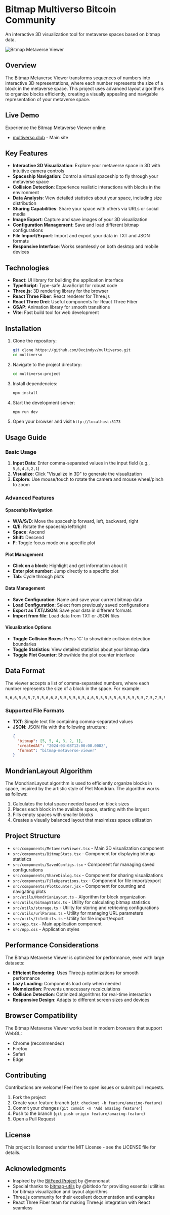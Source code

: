 # Bitmap Multiverso Bitcoin Community

An interactive 3D visualization tool for metaverse spaces based on bitmap data.

![Bitmap Metaverse Viewer](./multiverso-project/public/screenshot.svg)

## Overview

The Bitmap Metaverse Viewer transforms sequences of numbers into interactive 3D representations, where each number represents the size of a block in the metaverse space. This project uses advanced layout algorithms to organize blocks efficiently, creating a visually appealing and navigable representation of your metaverse space.

## Live Demo

Experience the Bitmap Metaverse Viewer online:

- [multiverso.club](https://multiverso.club) - Main site

## Key Features

- **Interactive 3D Visualization**: Explore your metaverse space in 3D with intuitive camera controls
- **Spaceship Navigation**: Control a virtual spaceship to fly through your metaverse space
- **Collision Detection**: Experience realistic interactions with blocks in the environment
- **Data Analysis**: View detailed statistics about your space, including size distribution
- **Sharing Capabilities**: Share your space with others via URLs or social media
- **Image Export**: Capture and save images of your 3D visualization
- **Configuration Management**: Save and load different bitmap configurations
- **File Import/Export**: Import and export your data in TXT and JSON formats
- **Responsive Interface**: Works seamlessly on both desktop and mobile devices

## Technologies

- **React**: UI library for building the application interface
- **TypeScript**: Type-safe JavaScript for robust code
- **Three.js**: 3D rendering library for the browser
- **React Three Fiber**: React renderer for Three.js
- **React Three Drei**: Useful components for React Three Fiber
- **GSAP**: Animation library for smooth transitions
- **Vite**: Fast build tool for web development

## Installation

1. Clone the repository:
   ```bash
   git clone https://github.com/0xcindyv/multiverso.git
   cd multiverso
   ```

2. Navigate to the project directory:
   ```bash
   cd multiverso-project
   ```

3. Install dependencies:
   ```bash
   npm install
   ```

4. Start the development server:
   ```bash
   npm run dev
   ```

5. Open your browser and visit `http://localhost:5173`

## Usage Guide

### Basic Usage

1. **Input Data**: Enter comma-separated values in the input field (e.g., `5,6,4,3,2,1`)
2. **Visualize**: Click "Visualize in 3D" to generate the visualization
3. **Explore**: Use mouse/touch to rotate the camera and mouse wheel/pinch to zoom

### Advanced Features

#### Spaceship Navigation
- **W/A/S/D**: Move the spaceship forward, left, backward, right
- **Q/E**: Rotate the spaceship left/right
- **Space**: Ascend
- **Shift**: Descend
- **F**: Toggle focus mode on a specific plot

#### Plot Management
- **Click on a block**: Highlight and get information about it
- **Enter plot number**: Jump directly to a specific plot
- **Tab**: Cycle through plots

#### Data Management
- **Save Configuration**: Name and save your current bitmap data
- **Load Configuration**: Select from previously saved configurations
- **Export as TXT/JSON**: Save your data in different formats
- **Import from file**: Load data from TXT or JSON files

#### Visualization Options
- **Toggle Collision Boxes**: Press 'C' to show/hide collision detection boundaries
- **Toggle Statistics**: View detailed statistics about your bitmap data
- **Toggle Plot Counter**: Show/hide the plot counter interface

## Data Format

The viewer accepts a list of comma-separated numbers, where each number represents the size of a block in the space. For example:

```
5,6,6,5,6,5,7,5,5,6,6,8,5,5,5,5,6,5,4,6,5,5,5,5,5,6,5,5,5,5,5,7,5,7,5,5,5,5,5,5,5,5,5,4,5,5,5,5,5,5,5,4,5,5,4,5,5,5,5,4,4,5,4,6,4,5,4,5,5,4,4,4,5,5,6,5,5,4,4,6,5,4,5,5,5,4,5,4,5,5,4,4,4,4,4,3,4,3,3,3,5,5,4,3,3,3,2,3,4,3,5,4,3,3,3,4,3,4,5,2,4,5,5,5,5,5,4,5,4,4,4,4,3,4,3,5,5,4,5,4,4,3,5,4,4,5,5,5,5,3,4,5,5,3,4,4,5,2,3,5,4,5,5,5,5,4,4,3,4,4,3,4,4,3,3,3,4,3,4,3,4,4,4,4,4,3,3,4,3,4,4,4,4,4,4,4,3,4,4,4,4,4,3,3,3,4,4,4,4,4,3,3,3,3,4,3,3,4,3,3,4,3,4,1,3,3,3,4,2,4,3,4,5,2,3,4,3,3,3,4,3,3,4,3,2,2,2,3,3,2,2,3,3,2,2,2,4,3,3,3,1,3,2,1,1,1,1,1,4,2,3,1,2,1,2,4,2,2,8,3,3,4
```

### Supported File Formats

- **TXT**: Simple text file containing comma-separated values
- **JSON**: JSON file with the following structure:
  ```json
  {
    "bitmap": [5, 5, 4, 3, 2, 1],
    "createdAt": "2024-03-08T12:00:00.000Z",
    "format": "bitmap-metaverse-viewer"
  }
  ```

## MondrianLayout Algorithm

The MondrianLayout algorithm is used to efficiently organize blocks in space, inspired by the artistic style of Piet Mondrian. The algorithm works as follows:

1. Calculates the total space needed based on block sizes
2. Places each block in the available space, starting with the largest
3. Fills empty spaces with smaller blocks
4. Creates a visually balanced layout that maximizes space utilization

## Project Structure

- `src/components/MetaverseViewer.tsx` - Main 3D visualization component
- `src/components/BitmapStats.tsx` - Component for displaying bitmap statistics
- `src/components/SavedConfigs.tsx` - Component for managing saved configurations
- `src/components/ShareDialog.tsx` - Component for sharing visualizations
- `src/components/FileOperations.tsx` - Component for file import/export
- `src/components/PlotCounter.jsx` - Component for counting and navigating plots
- `src/utils/MondrianLayout.ts` - Algorithm for block organization
- `src/utils/bitmapStats.ts` - Utility for calculating bitmap statistics
- `src/utils/storage.ts` - Utility for storing and retrieving configurations
- `src/utils/urlParams.ts` - Utility for managing URL parameters
- `src/utils/fileUtils.ts` - Utility for file import/export
- `src/App.tsx` - Main application component
- `src/App.css` - Application styles

## Performance Considerations

The Bitmap Metaverse Viewer is optimized for performance, even with large datasets:

- **Efficient Rendering**: Uses Three.js optimizations for smooth performance
- **Lazy Loading**: Components load only when needed
- **Memoization**: Prevents unnecessary recalculations
- **Collision Detection**: Optimized algorithms for real-time interaction
- **Responsive Design**: Adapts to different screen sizes and devices

## Browser Compatibility

The Bitmap Metaverse Viewer works best in modern browsers that support WebGL:

- Chrome (recommended)
- Firefox
- Safari
- Edge

## Contributing

Contributions are welcome! Feel free to open issues or submit pull requests.

1. Fork the project
2. Create your feature branch (`git checkout -b feature/amazing-feature`)
3. Commit your changes (`git commit -m 'Add amazing feature'`)
4. Push to the branch (`git push origin feature/amazing-feature`)
5. Open a Pull Request

## License

This project is licensed under the MIT License - see the LICENSE file for details.

## Acknowledgments

- Inspired by the [BitFeed Project](https://github.com/bitfeed-project/bitfeed) by @mononaut
- Special thanks to [bitmap-utils](https://github.com/bitlodo/bitmap-utils) by @bitlodo for providing essential utilities for bitmap visualization and layout algorithms
- Three.js community for their excellent documentation and examples
- React Three Fiber team for making Three.js integration with React seamless
